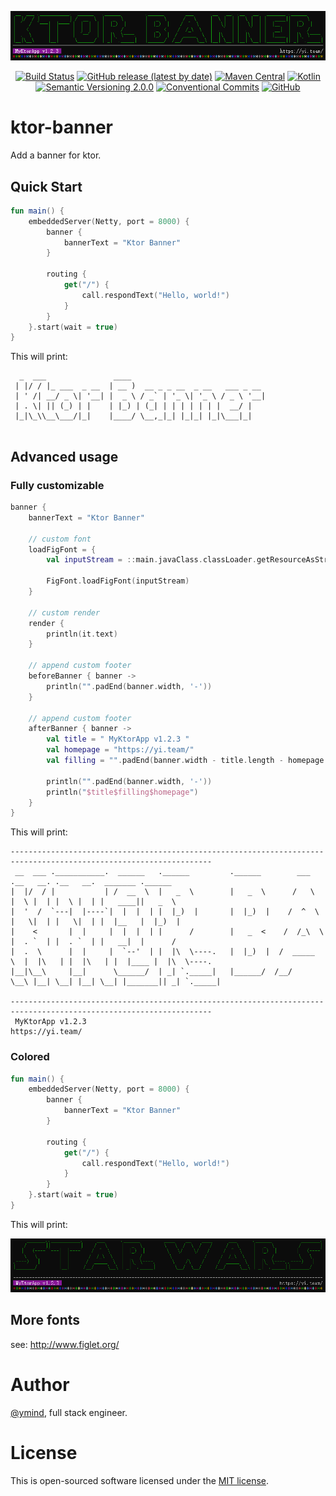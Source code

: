 <div style="text-align: center;">

![ktor-banner](docs/assets/images/ktor-banner.png)

[![Build Status][10]][11]
[![GitHub release (latest by date)][20]][21]
[![Maven Central][30]][31]
[![Kotlin][70]][71]
[![Semantic Versioning 2.0.0][40]][41]
[![Conventional Commits][50]][51]
[![GitHub][60]][61]

</div>

# ktor-banner

Add a banner for ktor.

## Quick Start

```kotlin
fun main() {
    embeddedServer(Netty, port = 8000) {
        banner {
            bannerText = "Ktor Banner"
        }

        routing {
            get("/") {
                call.respondText("Hello, world!")
            }
        }
    }.start(wait = true)
}
```

This will print:

```text
  _  ___               ____                              
 | |/ / |_ ___  _ __  | __ )  __ _ _ __  _ __   ___ _ __ 
 | ' /| __/ _ \| '__| |  _ \ / _` | '_ \| '_ \ / _ \ '__|
 | . \| || (_) | |    | |_) | (_| | | | | | | |  __/ |   
 |_|\_\\__\___/|_|    |____/ \__,_|_| |_|_| |_|\___|_|   
                                                         
```

## Advanced usage

### Fully customizable

```kotlin
banner {
    bannerText = "Ktor Banner"

    // custom font
    loadFigFont = {
        val inputStream = ::main.javaClass.classLoader.getResourceAsStream("starwars.flf")

        FigFont.loadFigFont(inputStream)
    }

    // custom render
    render {
        println(it.text)
    }

    // append custom footer
    beforeBanner { banner ->
        println("".padEnd(banner.width, '-'))
    }

    // append custom footer
    afterBanner { banner ->
        val title = " MyKtorApp v1.2.3 "
        val homepage = "https://yi.team/"
        val filling = "".padEnd(banner.width - title.length - homepage.length, ' ')

        println("".padEnd(banner.width, '-'))
        println("$title$filling$homepage")
    }
}
```

This will print:

```text
-------------------------------------------------------------------------------------------------------------------
 __  ___ .___________.  ______   .______         .______        ___      .__   __. .__   __.  _______ .______      
|  |/  / |           | /  __  \  |   _  \        |   _  \      /   \     |  \ |  | |  \ |  | |   ____||   _  \     
|  '  /  `---|  |----`|  |  |  | |  |_)  |       |  |_)  |    /  ^  \    |   \|  | |   \|  | |  |__   |  |_)  |    
|    <       |  |     |  |  |  | |      /        |   _  <    /  /_\  \   |  . `  | |  . `  | |   __|  |      /     
|  .  \      |  |     |  `--'  | |  |\  \----.   |  |_)  |  /  _____  \  |  |\   | |  |\   | |  |____ |  |\  \----.
|__|\__\     |__|      \______/  | _| `._____|   |______/  /__/     \__\ |__| \__| |__| \__| |_______|| _| `._____|
                                                                                                                   
-------------------------------------------------------------------------------------------------------------------
 MyKtorApp v1.2.3                                                                                  https://yi.team/
```

### Colored

```kotlin
fun main() {
    embeddedServer(Netty, port = 8000) {
        banner {
            bannerText = "Ktor Banner"
        }

        routing {
            get("/") {
                call.respondText("Hello, world!")
            }
        }
    }.start(wait = true)
}
```

This will print:

![snapshot-colored.png](docs/assets/images/snapshot-colored.png)

## More fonts

see: http://www.figlet.org/

# Author

[@ymind][6], full stack engineer.

# License

This is open-sourced software licensed under the [MIT license][9].

[6]: https://github.com/ymind
[9]: https://opensource.org/licenses/MIT
[10]: https://github.com/ymind/ktor-banner/workflows/ktor-banner/badge.svg?branch=main
[11]: https://github.com/ymind/ktor-banner/actions
[20]: https://img.shields.io/github/v/release/ymind/ktor-banner
[21]: https://github.com/ymind/ktor-banner/releases
[30]: https://img.shields.io/maven-central/v/team.yi.rsql/ktor-banner
[31]: https://search.maven.org/artifact/team.yi.rsql/ktor-banner
[40]: https://img.shields.io/badge/Semantic%20Versioning-2.0.0-brightgreen
[41]: https://semver.org/
[50]: https://img.shields.io/badge/Conventional%20Commits-1.0.0-yellow.svg
[51]: https://conventionalcommits.org
[60]: https://img.shields.io/github/license/ymind/ktor-banner
[61]: https://github.com/ymind/ktor-banner/blob/main/LICENSE
[70]: https://img.shields.io/badge/kotlin-1.4.32-blue.svg?logo=kotlin
[71]: http://kotlinlang.org
